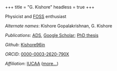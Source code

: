 +++
title = "G. Kishore"
headless = true
+++

Physicist and [FOSS](https://en.wikipedia.org/wiki/Free_and_open-source_software) enthusiast

*Alternate names*:
	Kishore Gopalakrishnan,
	G. Kishore

*Publications*:
	[ADS](https://ui.adsabs.harvard.edu/search/q=orcid%3A0000-0003-2620-790X&sort=date%20desc%2C%20bibcode%20desc&p_=0),
	[Google Scholar](https://scholar.google.com/citations?user=VlIdLfEAAAAJ&hl=en&oi=ao);
	[PhD thesis](blog/phd_thesis)

*Github*:
	[Kishore96in](https://github.com/Kishore96in)

*ORCID*:
	[0000-0003-2620-790X](https://orcid.org/0000-0003-2620-790X)

*Affiliation*:
	[IUCAA](https://www.iucaa.in/)
	([more…](employment_history))
